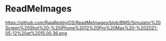 # ReadMeImages
https://github.com/RajaReddyiOS/ReadMeImages/blob/BMS/Simulator%20Screen%20Shot%20-%20iPhone%2012%20Pro%20Max%20-%202021-05-12%20at%2015.00.36.png
